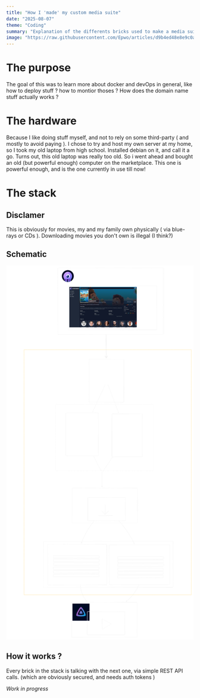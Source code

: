 ```yaml
---
title: "How I 'made' my custom media suite"
date: "2025-08-07"
theme: "Coding"
summary: "Explanation of the differents bricks used to make a media suite, for me and my family. Using open source docker projects."
image: "https://raw.githubusercontent.com/Epwo/articles/d9b4ed48e8e9c0a4c082673b9595e06ec3ebe2b2/images/stream_stack/stream_stack.png"
---
```


# The purpose
The goal of this was to learn more about docker and devOps in general, like how to deploy stuff ? how to montior thoses ? How does the domain name stuff actually works ?

# The hardware
Because I like doing stuff myself, and not to rely on some third-party ( and mostly to avoid paying ). I chose to try and host my own server at my home, so I took my old laptop from high school. Installed debian on it, and call it a go.
Turns out, this old laptop was really too old. So i went ahead and bought an old (but powerful enough) computer on the marketplace. This one is powerful enough, and is the one currently in use till now!

# The stack
## Disclamer
This is obviously for movies, my and my family own physically ( via blue-rays or CDs ). Downloading movies you don't own is illegal (I think?)

## Schematic
![the schematic](https://raw.githubusercontent.com/Epwo/articles/1d91301d9f3b6205b72fdb24dbcc969d7ea255a8/images/stream_stack/schematic.svg)


## How it works ?

Every brick in the stack is talking with the next one, via simple REST API calls. (which are obviously secured, and needs auth tokens )

*Work in progress*
